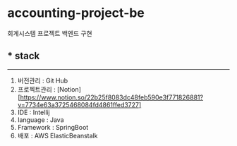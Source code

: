 accounting-project-be
=====================

  회계시스템 프로젝트 백엔드 구현

## * stack
-------
1. 버전관리 : Git Hub
2. 프로젝트관리 : [Notion][https://www.notion.so/22b25f8083dc48feb590e3f771826881?v=7734e63a3725468084fd4861ffed3727]
3. IDE : Intellij
4. language : Java
5. Framework : SpringBoot
6. 배포 : AWS ElasticBeanstalk
